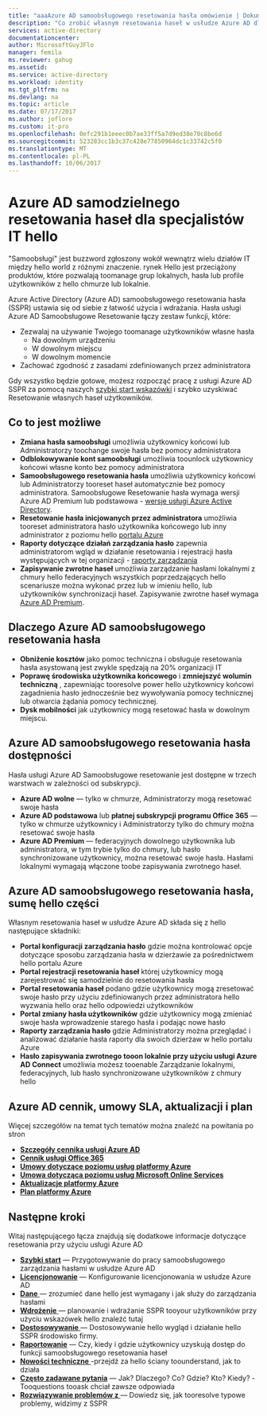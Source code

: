 ```yaml
---
title: "aaaAzure AD samoobsługowego resetowania hasła omówienie | Dokumentacja firmy Microsoft"
description: "Co zrobić własnym resetowania haseł w usłudze Azure AD dla Twojej organizacji?"
services: active-directory
documentationcenter: 
author: MicrosoftGuyJFlo
manager: femila
ms.reviewer: gahug
ms.assetid: 
ms.service: active-directory
ms.workload: identity
ms.tgt_pltfrm: na
ms.devlang: na
ms.topic: article
ms.date: 07/17/2017
ms.author: joflore
ms.custom: it-pro
ms.openlocfilehash: 0efc291b1eeec0b7ae33ff5a7d9ed38e70c8be6d
ms.sourcegitcommit: 523283cc1b3c37c428e77850964dc1c33742c5f0
ms.translationtype: MT
ms.contentlocale: pl-PL
ms.lasthandoff: 10/06/2017
---
```

# <a name="azure-ad-self-service-password-reset-for-hello-it-professional"></a>Azure AD samodzielnego resetowania haseł dla specjalistów IT hello

"Samoobsługi" jest buzzword zgłoszony wokół wewnątrz wielu działów IT między hello world z różnymi znaczenie. rynek Hello jest przeciążony produktów, które pozwalają toomanage grup lokalnych, hasła lub profile użytkowników z hello chmurze lub lokalnie.

Azure Active Directory (Azure AD) samoobsługowego resetowania hasła (SSPR) ustawia się od siebie z łatwość użycia i wdrażania. Hasła usługi Azure AD Samoobsługowe Resetowanie łączy zestaw funkcji, które:

* Zezwalaj na używanie Twojego toomanage użytkowników własne hasła
  * Na dowolnym urządzeniu
  * W dowolnym miejscu
  * W dowolnym momencie
* Zachować zgodność z zasadami zdefiniowanych przez administratora

Gdy wszystko będzie gotowe, możesz rozpocząć pracę z usługi Azure AD SSPR za pomocą naszych [szybki start wskazówki](active-directory-passwords-getting-started.md) i szybko uzyskiwać Resetowanie własnych haseł użytkowników.

## <a name="what-is-possible"></a>Co to jest możliwe

* **Zmiana hasła samoobsługi** umożliwia użytkownicy końcowi lub Administratorzy toochange swoje hasła bez pomocy administratora
* **Odblokowywanie kont samoobsługi** umożliwia toounlock użytkownicy końcowi własne konto bez pomocy administratora
* **Samoobsługowego resetowania hasła** umożliwia użytkownicy końcowi lub Administratorzy tooreset haseł automatycznie bez pomocy administratora. Samoobsługowe Resetowanie hasła wymaga wersji Azure AD Premium lub podstawowa - [wersje usługi Azure Active Directory](active-directory-editions.md).
* **Resetowanie hasła inicjowanych przez administratora** umożliwia tooreset administratora hasło użytkownika końcowego lub inny administrator z poziomu hello [portalu Azure](https://docs.microsoft.com/azure/azure-portal-overview)
* **Raporty dotyczące działań zarządzania hasło** zapewnia administratorom wgląd w działanie resetowania i rejestracji hasła występujących w tej organizacji - [raporty zarządzania](active-directory-passwords-reporting.md)
* **Zapisywanie zwrotne haseł** umożliwia zarządzanie hasłami lokalnymi z chmury hello federacyjnych wszystkich poprzedzających hello scenariusze można wykonać przez lub w imieniu hello, lub użytkowników synchronizacji haseł. Zapisywanie zwrotne haseł wymaga [Azure AD Premium](active-directory-get-started-premium.md).

## <a name="why-choose-azure-ad-self-service-password-reset"></a>Dlaczego Azure AD samoobsługowego resetowania hasła

* **Obniżenie kosztów** jako pomoc techniczna i obsługuje resetowania hasła asystowaną jest zwykle spędzają na 20% organizacji IT
* **Poprawę środowiska użytkownika końcowego** i **zmniejszyć wolumin techniczną** , zapewniając tooresolve power hello użytkownicy końcowi zagadnienia hasło jednocześnie bez wywoływania pomocy technicznej lub otwarcia żądania pomocy technicznej.
* **Dysk mobilności** jak użytkownicy mogą resetować hasła w dowolnym miejscu.

## <a name="azure-ad-self-service-password-reset-availability"></a>Azure AD samoobsługowego resetowania hasła dostępności

Hasła usługi Azure AD Samoobsługowe resetowanie jest dostępne w trzech warstwach w zależności od subskrypcji.

* **Azure AD wolne** — tylko w chmurze, Administratorzy mogą resetować swoje hasła
* **Azure AD podstawowa** lub **płatnej subskrypcji programu Office 365** — tylko w chmurze użytkownicy i Administratorzy tylko do chmury można resetować swoje hasła
* **Azure AD Premium** — federacyjnych dowolnego użytkownika lub administratora, w tym trybie tylko do chmury, lub hasło synchronizowane użytkownicy, można resetować swoje hasła. Hasłami lokalnymi wymagają włączone toobe zapisywania zwrotnego haseł.

## <a name="azure-ad-self-service-password-reset-a-sum-of-hello-parts"></a>Azure AD samoobsługowego resetowania hasła, sumę hello części

Własnym resetowania haseł w usłudze Azure AD składa się z hello następujące składniki:

* **Portal konfiguracji zarządzania hasło** gdzie można kontrolować opcje dotyczące sposobu zarządzania hasła w dzierżawie za pośrednictwem hello portalu Azure
* **Portal rejestracji resetowania haseł** której użytkownicy mogą zarejestrować się samodzielnie do resetowania hasła
* **Portal resetowania haseł** podano gdzie użytkownicy mogą zresetować swoje hasło przy użyciu zdefiniowanych przez administratora hello wyzwania hello oraz hello odpowiedzi użytkowników
* **Portal zmiany hasła użytkowników** gdzie użytkownicy mogą zmieniać swoje hasła wprowadzenie starego hasła i podając nowe hasło
* **Raporty zarządzania hasło** gdzie Administratorzy można przeglądać i analizować działanie hasła raporty dla swoich dzierżaw w hello portalu Azure
* **Hasło zapisywania zwrotnego tooon lokalnie przy użyciu usługi Azure AD Connect** umożliwia możesz tooenable Zarządzanie lokalnymi, federacyjnych, lub hasło synchronizowane użytkowników z chmury hello

## <a name="azure-ad-pricing-sla-updates-and-roadmap"></a>Azure AD cennik, umowy SLA, aktualizacji i plan

Więcej szczegółów na temat tych tematów można znaleźć na powitania po stron

* [**Szczegóły cennika usługi Azure AD**](https://azure.microsoft.com/pricing/details/active-directory/)
* [**Cennik usługi Office 365**](https://products.office.com/compare-all-microsoft-office-products?tab=2)
* [**Umowy dotyczące poziomu usług platformy Azure**](https://azure.microsoft.com/support/legal/sla/)
* [**Umowa dotycząca poziomu usług Microsoft Online Services**](http://go.microsoft.com/fwlink/?LinkID=272026&clcid=0x409)
* [**Aktualizacje platformy Azure**](https://azure.microsoft.com/updates/)
* [**Plan platformy Azure**](https://www.microsoft.com/cloud-platform/roadmap-recently-available)

## <a name="next-steps"></a>Następne kroki

Witaj następującego łącza znajdują się dodatkowe informacje dotyczące resetowania przy użyciu usługi Azure AD

* [**Szybki start**](active-directory-passwords-getting-started.md) — Przygotowywanie do pracy samoobsługowego zarządzania hasłami w usłudze Azure AD 
* [**Licencjonowanie**](active-directory-passwords-licensing.md) — Konfigurowanie licencjonowania w usłudze Azure AD
* [**Dane** ](active-directory-passwords-data.md) — zrozumieć dane hello jest wymagany i jak służy do zarządzania hasłami
* [**Wdrożenie** ](active-directory-passwords-best-practices.md) — planowanie i wdrażanie SSPR tooyour użytkowników przy użyciu wskazówek hello znaleźć tutaj
* [**Dostosowywanie** ](active-directory-passwords-customize.md) — Dostosowywanie hello wygląd i działanie hello SSPR środowisko firmy.
* [**Raportowanie**](active-directory-passwords-reporting.md) — Czy, kiedy i gdzie użytkownicy uzyskują dostęp do funkcji samoobsługowego resetowania haseł
* [**Nowości techniczne** ](active-directory-passwords-how-it-works.md) -przejdź za hello ściany toounderstand, jak to działa
* [**Często zadawane pytania**](active-directory-passwords-faq.md) — Jak? Dlaczego? Co? Gdzie? Kto? Kiedy? -Tooquestions tooask chciał zawsze odpowiada
* [**Rozwiązywanie problemów z** ](active-directory-passwords-troubleshoot.md) — Dowiedz się, jak tooresolve typowe problemy, widzimy z SSPR


